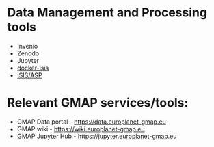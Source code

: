 # Data Management and Processing tools

- Invenio
- Zenodo
- Jupyter
- [docker-isis](https://github.com/europlanet-gmap/docker-isis3)
- [ISIS/ASP](https://github.com/europlanet-gmap/PyISIS-Parallel)

# Relevant GMAP services/tools:

- GMAP Data portal - https://data.europlanet-gmap.eu
- GMAP wiki - https://wiki.europlanet-gmap.eu
- GMAP Jupyter Hub - https://jupyter.europlanet-gmap.eu
